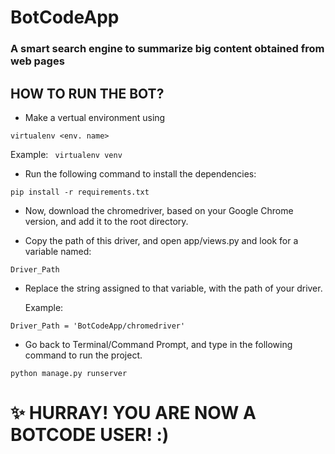 # BotCodeApp

### A smart search engine to summarize big content obtained from web pages

## HOW TO RUN THE BOT?

- Make a vertual environment using
```
virtualenv <env. name> 
```
  Example: ``` virtualenv venv```

- Run the following command to install the dependencies:
```
pip install -r requirements.txt
```

- Now, download the chromedriver, based on your Google Chrome version, and add it to the root directory.

- Copy the path of this driver, and open app/views.py and look for a variable named:
```
Driver_Path
```

- Replace the string assigned to that variable, with the path of your driver.
  
  Example:
```
Driver_Path = 'BotCodeApp/chromedriver'
```

- Go back to Terminal/Command Prompt, and type in the following command to run the project.
```
python manage.py runserver
```

# :sparkles: HURRAY! YOU ARE NOW A BOTCODE USER! :) 
